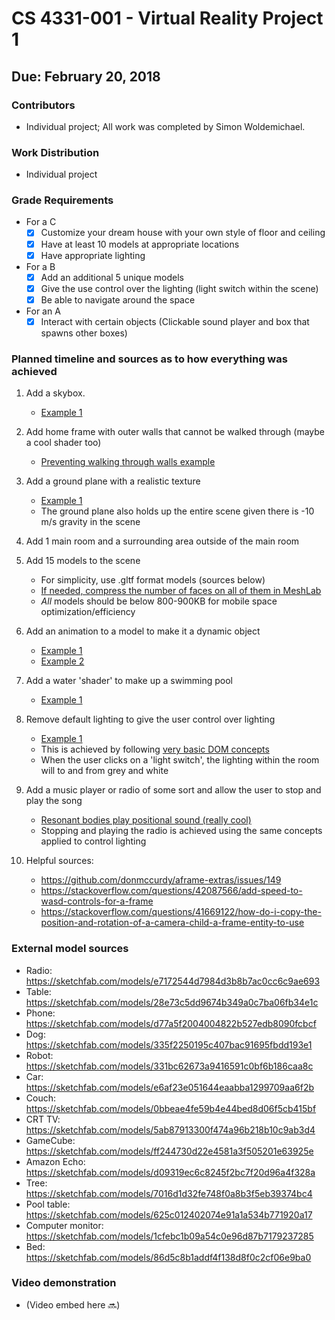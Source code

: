 # CS 4331-001 - Virtual Reality Project 1
## Due: February 20, 2018

### Contributors
 - Individual project; All work was completed by Simon Woldemichael.

### Work Distribution
 - Individual project

### Grade Requirements
 - For a C
   - [x] Customize your dream house with your own style of floor and ceiling
   - [x] Have at least 10 models at appropriate locations
   - [x] Have appropriate lighting
 - For a B
   - [x] Add an additional 5 unique models
   - [x] Give the use control over the lighting (light switch within the scene)
   - [x] Be able to navigate around the space
 - For an A
   - [x] Interact with certain objects (Clickable sound player and box that spawns other boxes)
	
### Planned timeline and sources as to how everything was achieved
1) Add a skybox.
   - [Example 1](https://aframe.io/aframe/examples/test/shaders/)
   
2) Add home frame with outer walls that cannot be walked through (maybe a cool shader too)
   - [Preventing walking through walls example](https://webvr.donmccurdy.com/walls/)

3) Add a ground plane with a realistic texture
   - [Example 1](https://aframe.io/examples/showcase/hello-metaverse/)
   - The ground plane also holds up the entire scene given there is -10 m/s gravity in the scene
   
4) Add 1 main room and a surrounding area outside of the main room

5) Add 15 models to the scene
   - For simplicity, use .gltf format models (sources below)
   - [If needed, compress the number of faces on all of them in MeshLab](https://www.shapeways.com/tutorials/polygon_reduction_with_meshlab)
   - *All* models should be below 800-900KB for mobile space optimization/efficiency
  
6) Add an animation to a model to make it a dynamic object
   - [Example 1](https://blog.prototypr.io/learning-a-frame-how-to-do-animations-2aac1ae461da)
   - [Example 2](https://aframe.io/docs/0.7.0/introduction/models.html)

7) Add a water 'shader' to make up a swimming pool
   - [Example 1](https://webvr.donmccurdy.com/water/)

8) Remove default lighting to give the user control over lighting
   - [Example 1](https://aframe.io/docs/0.7.0/introduction/javascript-events-dom-apis.html)
   - This is achieved by following [very basic DOM concepts](https://aframe.io/docs/0.7.0/introduction/javascript-events-dom-apis.html)
   - When the user clicks on a 'light switch', the lighting within the room will to and from grey and white

9) Add a music player or radio of some sort and allow the user to stop and play the song
   - [Resonant bodies play positional sound (really cool)](https://github.com/etiennepinchon/aframe-resonance)
   - Stopping and playing the radio is achieved using the same concepts applied to control lighting

10) Helpful sources:
    - https://github.com/donmccurdy/aframe-extras/issues/149
    - https://stackoverflow.com/questions/42087566/add-speed-to-wasd-controls-for-a-frame
    - https://stackoverflow.com/questions/41669122/how-do-i-copy-the-position-and-rotation-of-a-camera-child-a-frame-entity-to-use

### External model sources
  - Radio: https://sketchfab.com/models/e7172544d7984d3b8b7ac0cc6c9ae693
  - Table: https://sketchfab.com/models/28e73c5dd9674b349a0c7ba06fb34e1c
  - Phone: https://sketchfab.com/models/d77a5f2004004822b527edb8090fcbcf
  - Dog:  https://sketchfab.com/models/335f2250195c407bac91695fbdd193e1
  - Robot: https://sketchfab.com/models/331bc62673a9416591c0bf6b186caa8c
  - Car: https://sketchfab.com/models/e6af23e051644eaabba1299709aa6f2b
  - Couch: https://sketchfab.com/models/0bbeae4fe59b4e44bed8d06f5cb415bf
  - CRT TV: https://sketchfab.com/models/5ab87913300f474a96b218b10c9ab3d4
  - GameCube: https://sketchfab.com/models/ff244730d22e4581a3f505201e63925e
  - Amazon Echo: https://sketchfab.com/models/d09319ec6c8245f2bc7f20d96a4f328a
  - Tree: https://sketchfab.com/models/7016d1d32fe748f0a8b3f5eb39374bc4
  - Pool table: https://sketchfab.com/models/625c012402074e91a1a534b771920a17
  - Computer monitor: https://sketchfab.com/models/1cfebc1b09a54c0e96d87b7179237285
  - Bed: https://sketchfab.com/models/86d5c8b1addf4f138d8f0c2cf06e9ba0

### Video demonstration
   - (Video embed here :soon:)
